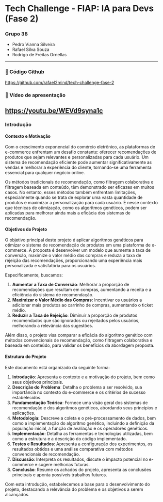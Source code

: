 # Tech Challenge - FIAP: IA para Devs (Fase 2)

### Grupo 38
- Pedro Vianna Silveira
- Rafael Silva Souza
- Rodrigo de Freitas Ornellas


---

### 🔗 Código Github



https://github.com/rafael2mind/tech-challenge-fase-2


### 🔗 Vídeo de apresentação
https://youtu.be/WEVd9syna1c
---

### Introdução

#### Contexto e Motivação

Com o crescimento exponencial do comércio eletrônico, as plataformas de e-commerce enfrentam um desafio constante: oferecer recomendações de produtos que sejam relevantes e personalizadas para cada usuário. Um sistema de recomendação eficiente pode aumentar significativamente as vendas e melhorar a experiência do cliente, tornando-se uma ferramenta essencial para qualquer negócio online.

Os métodos tradicionais de recomendação, como filtragem colaborativa e filtragem baseada em conteúdo, têm demonstrado ser eficazes em muitos casos. No entanto, esses métodos também enfrentam limitações, especialmente quando se trata de explorar uma vasta quantidade de produtos e maximizar a personalização para cada usuário. É nesse contexto que técnicas de otimização, como os algoritmos genéticos, podem ser aplicadas para melhorar ainda mais a eficácia dos sistemas de recomendação.

#### Objetivos do Projeto

O objetivo principal deste projeto é aplicar algoritmos genéticos para otimizar o sistema de recomendação de produtos em uma plataforma de e-commerce. A proposta é desenvolver um modelo que aumente a taxa de conversão, maximize o valor médio das compras e reduza a taxa de rejeição das recomendações, proporcionando uma experiência mais personalizada e satisfatória para os usuários.

Especificamente, buscamos:

1. **Aumentar a Taxa de Conversão**: Melhorar a proporção de recomendações que resultam em compras, aumentando a receita e a eficiência do sistema de recomendação.
2. **Maximizar o Valor Médio das Compras**: Incentivar os usuários a adicionar mais produtos ao carrinho de compras, aumentando o ticket médio.
3. **Reduzir a Taxa de Rejeição**: Diminuir a proporção de produtos recomendados que são ignorados ou rejeitados pelos usuários, melhorando a relevância das sugestões.

Além disso, o projeto visa comparar a eficácia do algoritmo genético com métodos convencionais de recomendação, como filtragem colaborativa e baseada em conteúdo, para validar os benefícios da abordagem proposta.

#### Estrutura do Projeto

Este documento está organizado da seguinte forma:

1. **Introdução**: Apresenta o contexto e a motivação do projeto, bem como seus objetivos principais.
2. **Descrição do Problema**: Detalha o problema a ser resolvido, sua importância no contexto do e-commerce e os critérios de sucesso estabelecidos.
3. **Fundamentação Teórica**: Fornece uma visão geral dos sistemas de recomendação e dos algoritmos genéticos, abordando seus princípios e aplicações.
4. **Metodologia**: Descreve a coleta e o pré-processamento de dados, bem como a implementação do algoritmo genético, incluindo a definição da população inicial, a função de avaliação e os operadores genéticos.
5. **Implementação**: Detalha as ferramentas e tecnologias utilizadas, bem como a estrutura e a descrição do código implementado.
6. **Testes e Resultados**: Apresenta a configuração dos experimentos, os resultados obtidos e uma análise comparativa com métodos convencionais de recomendação.
7. **Discussão**: Interpreta os resultados, discute o impacto potencial no e-commerce e sugere melhorias futuras.
8. **Conclusão**: Resume os achados do projeto, apresenta as conclusões principais e aponta possíveis trabalhos futuros.

Com esta introdução, estabelecemos a base para o desenvolvimento do projeto, destacando a relevância do problema e os objetivos a serem alcançados.

